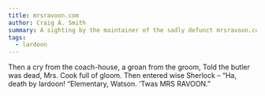 ```yaml
---
title: mrsravoon.com
author: Craig A. Smith
summary: A sighting by the maintainer of the sadly defunct mrsravoon.com
tags:
  - lardoon
---
```

Then a cry from the coach-house, a groan from the groom,
Told the butler was dead, Mrs. Cook full of gloom.
Then entered wise Sherlock – “Ha, death by lardoon!
“Elementary, Watson. ‘Twas MRS RAVOON.”
